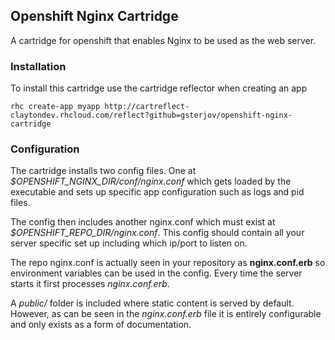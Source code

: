 ## Openshift Nginx Cartridge

A cartridge for openshift that enables Nginx to be used as the web server.


### Installation

To install this cartridge use the cartridge reflector when creating an app

	rhc create-app myapp http://cartreflect-claytondev.rhcloud.com/reflect?github=gsterjov/openshift-nginx-cartridge


### Configuration

The cartridge installs two config files. One at  *$OPENSHIFT_NGINX_DIR/conf/nginx.conf*  which gets loaded by the executable
and sets up specific app configuration such as logs and pid files.

The config then includes another nginx.conf which must exist at  *$OPENSHIFT_REPO_DIR/nginx.conf*. This config should
contain all your server specific set up including which ip/port to listen on.

The repo nginx.conf is actually seen in your repository as  **nginx.conf.erb**  so environment variables can be used
in the config. Every time the server starts it first processes  *nginx.conf.erb*.


A  *public/*  folder is included where static content is served by default. However, as can be seen in the  *nginx.conf.erb*  file it
is entirely configurable and only exists as a form of documentation.